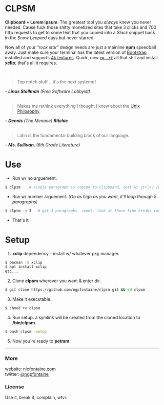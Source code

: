 # CLPSM

**Clipboard + Lorem Ipsum**. The greatest tool you _always_ knew you never needed. Cause fuck those shitty monetized sites that take 3 clicks and 700 http requests to get to some text that you copied into a _Slack_ snippet back in the _Snow Leopard_ days but never starred.   

Now all of your _"rock star"_ design needs are just a mainline **npm** speedball away. Just make sure your terminal has the latest version of [Bootstrap](https://giphy.com/gifs/tqKjGPAgbNVPq/html5) installed and supports [4k textures](http://media.kotaku.foxtrot.future.net.uk/wp-content/uploads/sites/52/2016/11/ac2.jpg). Quick, now [`rm -rf`](https://giphy.com/gifs/3o8doR2qGIXQDGCVoY/html5) all that shit and install **xclip**; that's all it requires.
   
<br>

> Top notch stuff ...it's the next systemd!    

_- **Linus Stallman** (Free Software Lobbyist)_   
<br>      
   

> Makes me rethink everything I thought I knew about the [Unix Philosophy](http://www.cinema52.com/2013/wp-content/uploads/2013/05/MalcolmExperiment2.png).    

_- **Dennis** (The Menace) **Ritchie**_   
<br>      
   

> Latin is the fundamental building block of our language.     

_- **Ms. Sullivan**, (6th Grade Literature)_
<br>   
   
# Use   

- Run w/ no arguement.
```bash
$ clpsm    # single paragraph is copied to clipboard, test w/ ctrl+v into text editor. nice.
```

- Run w/ number arguement. _(Go as high as you want, it'll loop through 5 paragraphs)_
```bash
$ clpsm -n 3   # get 3 paragraphs. sweet, look at those line breaks (oof).
```   

- That's it   

# Setup   

1. **xclip** dependency - install w/ whatever pkg manager.    
```bash
$ pacman -S xclip
$ apt install xclip
etc...
```

2. Clone **clpsm** wherever you want & enter dir.
```bash
$ git clone https://github.com/ngpfontaine/clpsm.git && cd clpsm
```

3. Make it executable.
```bash
$ chmod +x clpsm
```

4. Run setup. a symlink will be created from the cloned location to **/bin/clpsm**.
```bash
$ bash clpsm -setup
```

5. Now you're ready to **petram**.

---

### More
website: [nicfontaine.com](https://nicfontaine.com)  
twitter: [@ngpfontaine](https://twitter.com/ngpfontaine)

### License
Use it, break it, complain, wtvr.
